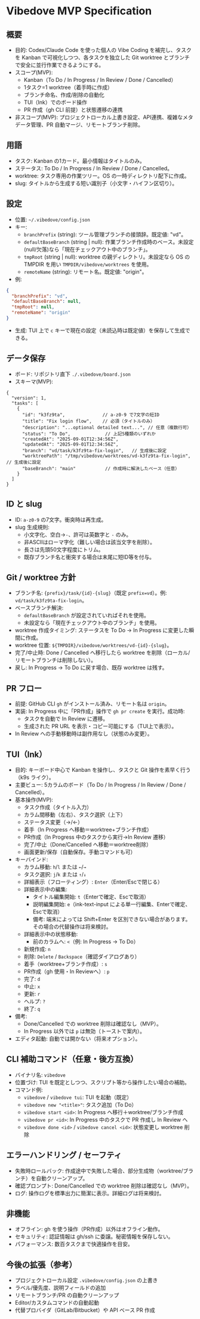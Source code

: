 # Vibedove MVP Specification

## 概要
- 目的: Codex/Claude Code を使った個人の Vibe Coding を補完し、タスクを Kanban で可視化しつつ、各タスクを独立した Git worktree とブランチで安全に並行作業できるようにする。
- スコープ(MVP):
  - Kanban（To Do / In Progress / In Review / Done / Cancelled）
  - 1タスク=1 worktree（着手時に作成）
  - ブランチ命名、作成/削除の自動化
  - TUI（Ink）でのボード操作
  - PR 作成（gh CLI 前提）と状態遷移の連携
- 非スコープ(MVP): プロジェクトローカル上書き設定、API連携、複雑なメタデータ管理、PR 自動マージ、リモートブランチ削除。

## 用語
- タスク: Kanban の1カード。最小情報はタイトルのみ。
- ステータス: To Do / In Progress / In Review / Done / Cancelled。
- worktree: タスク専用の作業ツリー。OS の一時ディレクトリ配下に作成。
- slug: タイトルから生成する短い識別子（小文字・ハイフン区切り）。

## 設定
- 位置: `~/.vibedove/config.json`
- キー:
  - `branchPrefix` (string): ツール管理ブランチの接頭辞。既定値: "vd"。
  - `defaultBaseBranch` (string | null): 作業ブランチ作成時のベース。未設定(null/欠落)なら「現在チェックアウト中のブランチ」。
  - `tmpRoot` (string | null): worktree の親ディレクトリ。未設定なら OS の TMPDIR を用い `TMPDIR/vibedove/worktrees` を使用。
  - `remoteName` (string): リモート名。既定値: "origin"。
- 例:
```json
{
  "branchPrefix": "vd",
  "defaultBaseBranch": null,
  "tmpRoot": null,
  "remoteName": "origin"
}
```
- 生成: TUI 上で `c` キーで現在の設定（未読込時は既定値）を保存して生成できる。

## データ保存
- ボード: リポジトリ直下 `./.vibedove/board.json`
- スキーマ(MVP):
```jsonc
{
  "version": 1,
  "tasks": [
    {
      "id": "k3fz9ta",              // a-z0-9 で7文字の短ID
      "title": "Fix login flow",    // 必須（タイトルのみ）
      "description": "...optional detailed text...", // 任意（複数行可）
      "status": "To Do",             // 上記5種類のいずれか
      "createdAt": "2025-09-01T12:34:56Z",
      "updatedAt": "2025-09-01T12:34:56Z",
      "branch": "vd/task/k3fz9ta-fix-login",   // 生成後に設定
      "worktreePath": "/tmp/vibedove/worktrees/vd-k3fz9ta-fix-login", // 生成後に設定
      "baseBranch": "main"           // 作成時に解決したベース（任意）
    }
  ]
}
```

## ID と slug
- ID: `a-z0-9` の7文字。衝突時は再生成。
- slug 生成規則:
  - 小文字化、空白→`-`、許可は英数字と `-` のみ。
  - 非ASCIIはローマ字化（難しい場合は該当文字を削除）。
  - 長さは先頭50文字程度にトリム。
  - 既存ブランチ名と衝突する場合は末尾に短ID等を付与。

## Git / worktree 方針
- ブランチ名: `{prefix}/task/{id}-{slug}`（既定 `prefix=vd`）。例: `vd/task/k3fz9ta-fix-login`。
- ベースブランチ解決:
  - `defaultBaseBranch` が設定されていればそれを使用。
  - 未設定なら「現在チェックアウト中のブランチ」を使用。
- worktree 作成タイミング: ステータスを To Do → In Progress に変更した瞬間に作成。
- worktree 位置: `${TMPDIR}/vibedove/worktrees/vd-{id}-{slug}`。
- 完了/中止時: Done / Cancelled へ移行したら worktree を削除（ローカル/リモートブランチは削除しない）。
- 戻し: In Progress → To Do に戻す場合、既存 worktree は残す。

## PR フロー
- 前提: GitHub CLI `gh` がインストール済み、リモート名は `origin`。
- 実装: In Progress 中に「PR作成」操作で `gh pr create` を実行。成功時:
  - タスクを自動で In Review に遷移。
  - 生成された PR URL を表示・コピー可能にする（TUI上で表示）。
- In Review への手動移動時は副作用なし（状態のみ変更）。

## TUI（Ink）
- 目的: キーボード中心で Kanban を操作し、タスクと Git 操作を素早く行う（k9s ライク）。
- 主要ビュー: 5カラムのボード（To Do / In Progress / In Review / Done / Cancelled）。
- 基本操作(MVP):
  - タスク作成（タイトル入力）
  - カラム間移動（左右）、タスク選択（上下）
  - ステータス変更（→/←）
  - 着手（In Progress へ移動＝worktree+ブランチ作成）
  - PR作成（In Progress 中のタスクから実行→In Review 遷移）
  - 完了/中止（Done/Cancelled へ移動＝worktree削除）
  - 画面更新/保存（自動保存。手動コマンドも可）
- キーバインド:
  - カラム移動: `h`/`l` または `←`/`→`
  - タスク選択: `j`/`k` または `↑`/`↓`
  - 詳細表示（フローティング）: `Enter`（Enter/Escで閉じる）
  - 詳細表示中の編集:
    - タイトル編集開始: `t`（Enterで確定、Escで取消）
    - 説明編集開始: `e`（ink-text-input による単一行編集、Enterで確定、Escで取消）
    - 備考: 端末によっては Shift+Enter を区別できない場合があります。その場合の代替操作は将来検討。
  - 詳細表示中の状態移動:
    - 前のカラムへ: `<`（例: In Progress → To Do）
  - 新規作成: `n`
  - 削除: `Delete` / `Backspace`（確認ダイアログあり）
  - 着手（worktree+ブランチ作成）: `s`
  - PR作成（gh 使用・In Reviewへ）: `p`
  - 完了: `d`
  - 中止: `x`
  - 更新: `r`
  - ヘルプ: `?`
  - 終了: `q`
- 備考:
  - Done/Cancelled での worktree 削除は確認なし（MVP）。
  - In Progress 以外では `p` は無効（トーストで案内）。
- エディタ起動: 自動では開かない（将来オプション）。

## CLI 補助コマンド（任意・後方互換）
- バイナリ名: `vibedove`
- 位置づけ: TUI を既定としつつ、スクリプト等から操作したい場合の補助。
- コマンド例:
  - `vibedove` / `vibedove tui`: TUI を起動（既定）
  - `vibedove new "<title>"`: タスク追加（To Do）
  - `vibedove start <id>`: In Progress へ移行＋worktree/ブランチ作成
  - `vibedove pr <id>`: In Progress 中のタスクで PR 作成し In Review へ
  - `vibedove done <id>` / `vibedove cancel <id>`: 状態変更し worktree 削除

## エラーハンドリング / セーフティ
- 失敗時ロールバック: 作成途中で失敗した場合、部分生成物（worktree/ブランチ）を自動クリーンアップ。
- 確認プロンプト: Done/Cancelled での worktree 削除は確認なし（MVP）。
- ログ: 操作ログを標準出力に簡潔に表示。詳細ログは将来検討。

## 非機能
- オフライン: gh を使う操作（PR作成）以外はオフライン動作。
- セキュリティ: 認証情報は gh/ssh に委譲。秘密情報を保存しない。
- パフォーマンス: 数百タスクまで快適操作を目安。

## 今後の拡張（参考）
- プロジェクトローカル設定 `.vibedove/config.json` の上書き
- ラベル/優先度、説明フィールドの追加
- リモートブランチ/PR の自動クリーンアップ
- Editor/カスタムコマンドの自動起動
- 代替プロバイダ（GitLab/Bitbucket）や API ベース PR 作成
